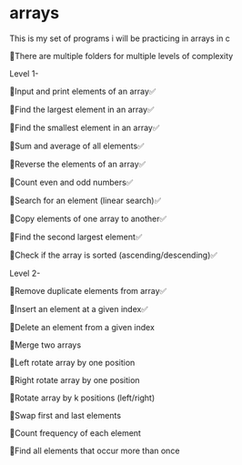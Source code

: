 # arrays
This is my set of programs i will be practicing in arrays in c 


🔸There are multiple folders for multiple levels of complexity

Level 1-

🔸Input and print elements of an array✅

🔸Find the largest element in an array✅

🔸Find the smallest element in an array✅

🔸Sum and average of all elements✅

🔸Reverse the elements of an array✅

🔸Count even and odd numbers✅

🔸Search for an element (linear search)✅

🔸Copy elements of one array to another✅

🔸Find the second largest element✅

🔸Check if the array is sorted (ascending/descending)✅

Level 2-

🔸Remove duplicate elements from array✅

🔸Insert an element at a given index✅

🔸Delete an element from a given index

🔸Merge two arrays

🔸Left rotate array by one position

🔸Right rotate array by one position

🔸Rotate array by k positions (left/right)

🔸Swap first and last elements

🔸Count frequency of each element

🔸Find all elements that occur more than once

